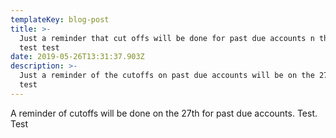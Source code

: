 ```yaml
---
templateKey: blog-post
title: >-
  Just a reminder that cut offs will be done for past due accounts n the 27th 
  test test
date: 2019-05-26T13:31:37.903Z
description: >-
  Just a reminder of the cutoffs on past due accounts will be on the 27th test
  test
---
```

A reminder of cutoffs will be done on the 27th  for past due accounts. Test. Test
